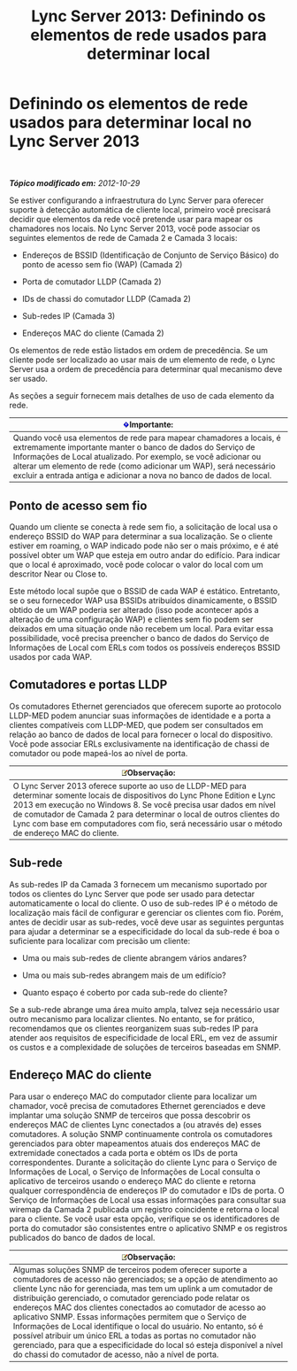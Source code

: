﻿---
title: 'Lync Server 2013: Definindo os elementos de rede usados para determinar local'
TOCTitle: Definindo os elementos de rede usados para determinar local
ms:assetid: 7538779d-055d-44ed-8dd7-11c45fc1b9f5
ms:mtpsurl: https://technet.microsoft.com/pt-br/library/Gg398567(v=OCS.15)
ms:contentKeyID: 49307134
ms.date: 05/19/2016
mtps_version: v=OCS.15
ms.translationtype: HT
---

# Definindo os elementos de rede usados para determinar local no Lync Server 2013

 

_**Tópico modificado em:** 2012-10-29_

Se estiver configurando a infraestrutura do Lync Server para oferecer suporte à detecção automática de cliente local, primeiro você precisará decidir que elementos da rede você pretende usar para mapear os chamadores nos locais. No Lync Server 2013, você pode associar os seguintes elementos de rede de Camada 2 e Camada 3 locais:

  - Endereços de BSSID (Identificação de Conjunto de Serviço Básico) do ponto de acesso sem fio (WAP) (Camada 2)

  - Porta de comutador LLDP (Camada 2)

  - IDs de chassi do comutador LLDP (Camada 2)

  - Sub-redes IP (Camada 3)

  - Endereços MAC do cliente (Camada 2)

Os elementos de rede estão listados em ordem de precedência. Se um cliente pode ser localizado ao usar mais de um elemento de rede, o Lync Server usa a ordem de precedência para determinar qual mecanismo deve ser usado.

As seções a seguir fornecem mais detalhes de uso de cada elemento da rede.

<table>
<thead>
<tr class="header">
<th><img src="images/Gg425939.important(OCS.15).gif" title="important" alt="important" />Importante:</th>
</tr>
</thead>
<tbody>
<tr class="odd">
<td>Quando você usa elementos de rede para mapear chamadores a locais, é extremamente importante manter o banco de dados do Serviço de Informações de Local atualizado. Por exemplo, se você adicionar ou alterar um elemento de rede (como adicionar um WAP), será necessário excluir a entrada antiga e adicionar a nova no banco de dados de local.</td>
</tr>
</tbody>
</table>


## Ponto de acesso sem fio

Quando um cliente se conecta à rede sem fio, a solicitação de local usa o endereço BSSID do WAP para determinar a sua localização. Se o cliente estiver em roaming, o WAP indicado pode não ser o mais próximo, e é até possível obter um WAP que esteja em outro andar do edifício. Para indicar que o local é aproximado, você pode colocar o valor do local com um descritor Near ou Close to.

Este método local supõe que o BSSID de cada WAP é estático. Entretanto, se o seu fornecedor WAP usa BSSIDs atribuídos dinamicamente, o BSSID obtido de um WAP poderia ser alterado (isso pode acontecer após a alteração de uma configuração WAP) e clientes sem fio podem ser deixados em uma situação onde não recebem um local. Para evitar essa possibilidade, você precisa preencher o banco de dados do Serviço de Informações de Local com ERLs com todos os possíveis endereços BSSID usados por cada WAP.

## Comutadores e portas LLDP

Os comutadores Ethernet gerenciados que oferecem suporte ao protocolo LLDP-MED podem anunciar suas informações de identidade e a porta a clientes compatíveis com LLDP-MED, que podem ser consultados em relação ao banco de dados de local para fornecer o local do dispositivo. Você pode associar ERLs exclusivamente na identificação de chassi de comutador ou pode mapeá-los ao nível de porta.

<table>
<thead>
<tr class="header">
<th><img src="images/Gg425756.note(OCS.15).gif" title="note" alt="note" />Observação:</th>
</tr>
</thead>
<tbody>
<tr class="odd">
<td>O Lync Server 2013 oferece suporte ao uso de LLDP-MED para determinar somente locais de dispositivos do Lync Phone Edition e Lync 2013 em execução no Windows 8. Se você precisa usar dados em nível de comutador de Camada 2 para determinar o local de outros clientes do Lync com base em computadores com fio, será necessário usar o método de endereço MAC do cliente.</td>
</tr>
</tbody>
</table>


## Sub-rede

As sub-redes IP da Camada 3 fornecem um mecanismo suportado por todos os clientes do Lync Server que pode ser usado para detectar automaticamente o local do cliente. O uso de sub-redes IP é o método de localização mais fácil de configurar e gerenciar os clientes com fio. Porém, antes de decidir usar as sub-redes, você deve usar as seguintes perguntas para ajudar a determinar se a especificidade do local da sub-rede é boa o suficiente para localizar com precisão um cliente:

  - Uma ou mais sub-redes de cliente abrangem vários andares?

  - Uma ou mais sub-redes abrangem mais de um edifício?

  - Quanto espaço é coberto por cada sub-rede do cliente?

Se a sub-rede abrange uma área muito ampla, talvez seja necessário usar outro mecanismo para localizar clientes. No entanto, se for prático, recomendamos que os clientes reorganizem suas sub-redes IP para atender aos requisitos de especificidade de local ERL, em vez de assumir os custos e a complexidade de soluções de terceiros baseadas em SNMP.

## Endereço MAC do cliente

Para usar o endereço MAC do computador cliente para localizar um chamador, você precisa de comutadores Ethernet gerenciados e deve implantar uma solução SNMP de terceiros que possa descobrir os endereços MAC de clientes Lync conectados a (ou através de) esses comutadores. A solução SNMP continuamente controla os comutadores gerenciados para obter mapeamentos atuais dos endereços MAC de extremidade conectados a cada porta e obtém os IDs de porta correspondentes. Durante a solicitação do cliente Lync para o Serviço de Informações de Local, o Serviço de Informações de Local consulta o aplicativo de terceiros usando o endereço MAC do cliente e retorna qualquer correspondência de endereços IP do comutador e IDs de porta. O Serviço de Informações de Local usa essas informações para consultar sua wiremap da Camada 2 publicada um registro coincidente e retorna o local para o cliente. Se você usar esta opção, verifique se os identificadores de porta do comutador são consistentes entre o aplicativo SNMP e os registros publicados do banco de dados de local.

<table>
<thead>
<tr class="header">
<th><img src="images/Gg425756.note(OCS.15).gif" title="note" alt="note" />Observação:</th>
</tr>
</thead>
<tbody>
<tr class="odd">
<td>Algumas soluções SNMP de terceiros podem oferecer suporte a comutadores de acesso não gerenciados; se a opção de atendimento ao cliente Lync não for gerenciada, mas tem um uplink a um comutador de distribuição gerenciado, o comutador gerenciado pode relatar os endereços MAC dos clientes conectados ao comutador de acesso ao aplicativo SNMP. Essas informações permitem que o Serviço de Informações de Local identifique o local do usuário. No entanto, só é possível atribuir um único ERL a todas as portas no comutador não gerenciado, para que a especificidade do local só esteja disponível a nível do chassi do comutador de acesso, não a nível de porta.</td>
</tr>
</tbody>
</table>

